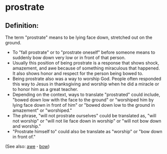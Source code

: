 # prostrate #

## Definition: ##

The term "prostrate" means to be lying face down, stretched out on the ground.

* To "fall prostrate" or to "prostrate oneself" before someone means to suddenly bow down very low or in front of that person.
* Usually this position of being prostrate is a response that shows shock, amazement, and awe because of something miraculous that happened. It also shows honor and respect for the person being bowed to.
* Being prostrate also was a way to worship God. People often responded this way to Jesus in thanksgiving and worship when he did a miracle or to honor him as a great teacher.
* Depending on the context, ways to translate "prostrated" could include, "bowed down low with the face to the ground" or "worshiped him by lying face down in front of him" or "bowed down low to the ground in amazement" or "worshiped."
* The phrase, "will not prostrate ourselves" could be translated as, "will not worship" or "will not lie face down in worship" or "will not bow down and worship."
* "Prostrate himself to" could also be translate as "worship" or "bow down in front of."

(See also: [awe](../other/awe.md) **·** [bow](../kt/bow.md))

